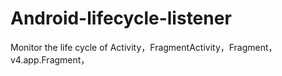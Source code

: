 # Android-lifecycle-listener
Monitor the life cycle of Activity，FragmentActivity，Fragment，v4.app.Fragment，
